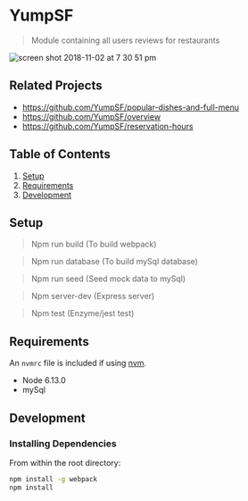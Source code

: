 # YumpSF

> Module containing all users reviews for restaurants

![screen shot 2018-11-02 at 7 30 51 pm](https://user-images.githubusercontent.com/11156534/48022825-01fe8e00-e0f1-11e8-8533-9fa2adbc93b8.png)

## Related Projects

  - https://github.com/YumpSF/popular-dishes-and-full-menu
  - https://github.com/YumpSF/overview
  - https://github.com/YumpSF/reservation-hours

## Table of Contents

1. [Setup](#Setup)
1. [Requirements](#requirements)
1. [Development](#development)

## Setup

> Npm run build (To build webpack)

> Npm run database (To build mySql database)

> Npm run seed (Seed mock data to mySql)

> Npm server-dev (Express server)

> Npm test (Enzyme/jest test)

## Requirements

An `nvmrc` file is included if using [nvm](https://github.com/creationix/nvm).

- Node 6.13.0
- mySql

## Development

### Installing Dependencies

From within the root directory:

```sh
npm install -g webpack
npm install
```

